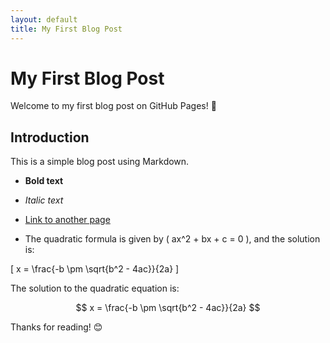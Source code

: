 ```yaml
---
layout: default
title: My First Blog Post
---
```


# My First Blog Post

Welcome to my first blog post on GitHub Pages! 🚀

## Introduction
This is a simple blog post using Markdown.

- **Bold text**
- *Italic text*
- [Link to another page](another-page.md)

- The quadratic formula is given by \( ax^2 + bx + c = 0 \), and the solution is: 

\[
x = \frac{-b \pm \sqrt{b^2 - 4ac}}{2a}
\]

The solution to the quadratic equation is:

$$
x = \frac{-b \pm \sqrt{b^2 - 4ac}}{2a}
$$



Thanks for reading! 😊

